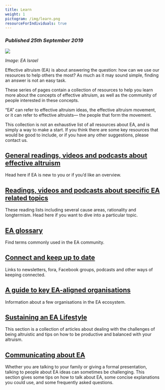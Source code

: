 ```yaml
---
title: Learn
weight: 1
pictogram: /img/learn.png
resourceForIndividuals: true
---
```

### _Published 25th September 2019_

<p class="large_image_wrapper">
<img src="/img/learneaisrael.png" />
</p>

_Image: EA Israel_

Effective altruism (EA) is about answering the question: how can we use our resources to help others the most? As much as it may sound simple, finding an answer is not an easy task.

These series of pages contain a collection of resources to help you learn more about the concepts of effective altruism, as well as the community of people interested in these concepts.

“EA” can refer to effective altruism ideas, the effective altruism movement, or it can refer to effective altruists— the people that form the movement.

This collection is not an exhaustive list of all resources about EA, and is simply a way to make a start. If you think there are some key resources that would be good to include, or if you have any other suggestions, please contact us.

## [General readings, videos and podcasts about effective altruism](/learn/about-ea/)
Head here if EA is new to you or if you’d like an overview.

## [Readings, videos and podcasts about specific EA related topics](/learn/reading-lists/)
These reading lists including several cause areas, rationality and longtermism. Head here if you want to dive into a particular topic.

## [EA glossary](/learn/glossary/)
Find terms commonly used in the EA community.

## [Connect and keep up to date](/learn/connect/)
Links to newsletters, fora, Facebook groups, podcasts and other ways of keeping connected.

## [A guide to key EA-aligned organisations](/learn/orgs/)
Information about a few organisations in the EA ecosystem.

## [Sustaining an EA Lifestyle](/learn/life)
This section is a collection of articles about dealing with the challenges of being altruistic and tips on how to be productive and balanced with your altruism. 

## [Communicating about EA](/learn/communicate-ea/)
Whether you are talking to your family or giving a formal presentation, talking to people about EA ideas can sometimes be challenging. This section gives some tips on how to talk about EA, some concise explanations you could use, and some frequently asked questions.
